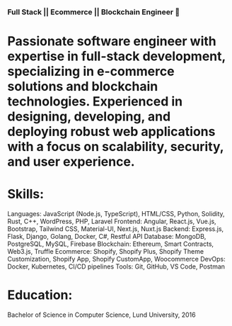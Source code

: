 ### Full Stack || Ecommerce || Blockchain Engineer 👋

# Passionate software engineer with expertise in full-stack development, specializing in e-commerce solutions and blockchain technologies. Experienced in designing, developing, and deploying robust web applications with a focus on scalability, security, and user experience.

# Skills:
  Languages: JavaScript (Node.js, TypeScript), HTML/CSS, Python, Solidity, Rust, C++, WordPress, PHP, Laravel
  Frontend: Angular, React.js, Vue.js, Bootstrap, Tailwind CSS, Material-UI, Next.js, Nuxt.js
  Backend: Express.js, Flask, Django, Golang, Docker, C#, Restful API
  Database: MongoDB, PostgreSQL, MySQL, Firebase
  Blockchain: Ethereum, Smart Contracts, Web3.js, Truffle
  Ecommerce: Shopify, Shopify Plus, Shopify Theme Customization, Shopify App, Shopify CustomApp, Woocommerce
  DevOps: Docker, Kubernetes, CI/CD pipelines
  Tools: Git, GitHub, VS Code, Postman

# Education:
  Bachelor of Science in Computer Science, Lund University, 2016

